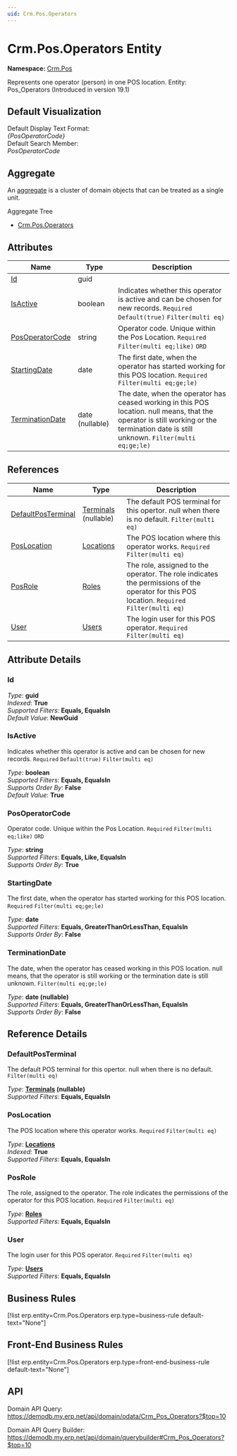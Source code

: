 ```yaml
---
uid: Crm.Pos.Operators
---
```

# Crm.Pos.Operators Entity

**Namespace:** [Crm.Pos](Crm.Pos.md)  

Represents one operator (person) in one POS location. Entity: Pos_Operators (Introduced in version 19.1)

## Default Visualization
Default Display Text Format:  
_{PosOperatorCode}_  
Default Search Member:  
_PosOperatorCode_  

## Aggregate
An [aggregate](https://docs.erp.net/tech/advanced/concepts/aggregates.html) is a cluster of domain objects that can be treated as a single unit.  

Aggregate Tree  
* [Crm.Pos.Operators](Crm.Pos.Operators.md)  

## Attributes

| Name | Type | Description |
| ---- | ---- | --- |
| [Id](Crm.Pos.Operators.md#id) | guid |  
| [IsActive](Crm.Pos.Operators.md#isactive) | boolean | Indicates whether this operator is active and can be chosen for new records. `Required` `Default(true)` `Filter(multi eq)` 
| [PosOperatorCode](Crm.Pos.Operators.md#posoperatorcode) | string | Operator code. Unique within the Pos Location. `Required` `Filter(multi eq;like)` `ORD` 
| [StartingDate](Crm.Pos.Operators.md#startingdate) | date | The first date, when the operator has started working for this POS location. `Required` `Filter(multi eq;ge;le)` 
| [TerminationDate](Crm.Pos.Operators.md#terminationdate) | date (nullable) | The date, when the operator has ceased working in this POS location. null means, that the operator is still working or the termination date is still unknown. `Filter(multi eq;ge;le)` 

## References

| Name | Type | Description |
| ---- | ---- | --- |
| [DefaultPosTerminal](Crm.Pos.Operators.md#defaultposterminal) | [Terminals](Crm.Pos.Terminals.md) (nullable) | The default POS terminal for this opertor. null when there is no default. `Filter(multi eq)` |
| [PosLocation](Crm.Pos.Operators.md#poslocation) | [Locations](Crm.Pos.Locations.md) | The POS location where this operator works. `Required` `Filter(multi eq)` |
| [PosRole](Crm.Pos.Operators.md#posrole) | [Roles](Crm.Pos.Roles.md) | The role, assigned to the operator. The role indicates the permissions of the operator for this POS location. `Required` `Filter(multi eq)` |
| [User](Crm.Pos.Operators.md#user) | [Users](Systems.Security.Users.md) | The login user for this POS operator. `Required` `Filter(multi eq)` |


## Attribute Details

### Id

_Type_: **guid**  
_Indexed_: **True**  
_Supported Filters_: **Equals, EqualsIn**  
_Default Value_: **NewGuid**  

### IsActive

Indicates whether this operator is active and can be chosen for new records. `Required` `Default(true)` `Filter(multi eq)`

_Type_: **boolean**  
_Supported Filters_: **Equals, EqualsIn**  
_Supports Order By_: **False**  
_Default Value_: **True**  

### PosOperatorCode

Operator code. Unique within the Pos Location. `Required` `Filter(multi eq;like)` `ORD`

_Type_: **string**  
_Supported Filters_: **Equals, Like, EqualsIn**  
_Supports Order By_: **True**  

### StartingDate

The first date, when the operator has started working for this POS location. `Required` `Filter(multi eq;ge;le)`

_Type_: **date**  
_Supported Filters_: **Equals, GreaterThanOrLessThan, EqualsIn**  
_Supports Order By_: **False**  

### TerminationDate

The date, when the operator has ceased working in this POS location. null means, that the operator is still working or the termination date is still unknown. `Filter(multi eq;ge;le)`

_Type_: **date (nullable)**  
_Supported Filters_: **Equals, GreaterThanOrLessThan, EqualsIn**  
_Supports Order By_: **False**  


## Reference Details

### DefaultPosTerminal

The default POS terminal for this opertor. null when there is no default. `Filter(multi eq)`

_Type_: **[Terminals](Crm.Pos.Terminals.md) (nullable)**  
_Supported Filters_: **Equals, EqualsIn**  

### PosLocation

The POS location where this operator works. `Required` `Filter(multi eq)`

_Type_: **[Locations](Crm.Pos.Locations.md)**  
_Indexed_: **True**  
_Supported Filters_: **Equals, EqualsIn**  

### PosRole

The role, assigned to the operator. The role indicates the permissions of the operator for this POS location. `Required` `Filter(multi eq)`

_Type_: **[Roles](Crm.Pos.Roles.md)**  
_Supported Filters_: **Equals, EqualsIn**  

### User

The login user for this POS operator. `Required` `Filter(multi eq)`

_Type_: **[Users](Systems.Security.Users.md)**  
_Supported Filters_: **Equals, EqualsIn**  



## Business Rules

[!list erp.entity=Crm.Pos.Operators erp.type=business-rule default-text="None"]

## Front-End Business Rules

[!list erp.entity=Crm.Pos.Operators erp.type=front-end-business-rule default-text="None"]

## API

Domain API Query:
<https://demodb.my.erp.net/api/domain/odata/Crm_Pos_Operators?$top=10>

Domain API Query Builder:
<https://demodb.my.erp.net/api/domain/querybuilder#Crm_Pos_Operators?$top=10>

